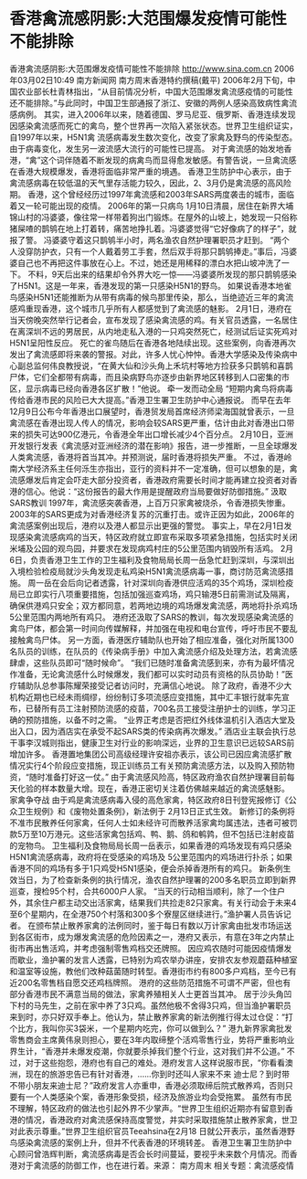 # 香港禽流感阴影:大范围爆发疫情可能性不能排除

香港禽流感阴影:大范围爆发疫情可能性不能排除
http://www.sina.com.cn 2006年03月02日10:49 南方新闻网
南方周末香港特约撰稿(戴平) 2006年2月下旬，中国农业部长杜青林指出，“从目前情况分析，中国大范围爆发禽流感疫情的可能性还不能排除。”与此同时，中国卫生部通报了浙江、安徽的两例人感染高致病性禽流感病例。
其实，进入2006年以来，随着德国、罗马尼亚、俄罗斯、香港连续发现因感染禽流感而死亡的禽鸟，整个世界再一次陷入紧张状态。世界卫生组织证实，自1997年以来，H5N1禽
流感病毒发生数次变化，改变了家禽及野鸟的传染型态。由于病毒变化，发生另一波流感大流行的可能性已提高。
对于禽流感的始发地香港，“禽”这个词伴随着不断发现的病禽鸟而显得愈发敏感。有警告说，一旦禽流感在香港大规模爆发，香港将面临非常严重的境遇。
香港卫生防护中心表示，由于禽流感病毒在较低温的天气里存活能力较久，因此，2、3月仍是禽流感的高风险期。
香港，这个曾经经历过1997年禽流感和2003年SARS两度袭击的城市，面临着又一轮可能出现的疫情。
2006年的第一只病鸟
1月10日清晨，居住在新界大埔锦山村的冯婆婆，像往常一样带着狗出门锻炼。在屋外的山坡上，她发现一只俗称猪屎喳的鹊鸲在地上打着转，痛苦地挣扎着。冯婆婆觉得“它好像病了的样子”，就报了警。
冯婆婆守着这只鹊鸲半小时，两名渔农自然护理署职员才赶到。
“两个人没穿防护衣，只有一个人戴着劳工手套，然后双手将那只鹊鸲捧走。”事后，冯婆婆自己也不再把这件事放在心上。不过，她还是用稀释的漂白水把山坡冲洗了一下。
不料，9天后出来的结果却令外界大吃一惊——冯婆婆所发现的那只鹊鸲感染了H5N1。这是一年来，香港发现的第一只感染H5N1的野鸟。
如果说香港本地雀鸟感染H5N1还能推断为从带有病毒的候鸟那里传染，那么，当绝迹近三年的禽流感鸡重现香港，这个城市几乎所有人都感觉到了禽流感的魅影。
2月1日，港府在当天傍晚突然举行记者会，宣布发现了感染禽流感的鸡。有关官员透露，一名居住在离深圳不远的男居民，从内地走私入港的一只鸡突然死亡，经测试后证实死鸡对H5N1呈阳性反应。
死亡的雀鸟随后在香港各地陆续出现。这些案例，向香港再次发出了禽流感即将来袭的警报。对此，许多人忧心忡忡。香港大学感染及传染病中心副总监何伟良教授说，“在黄大仙和沙头角上禾坑村等地方捡获多只鹊鸲和喜鹊尸体，它们全都带有病毒，而且染病野鸟亦逐步由新界地区转移到人口密集的市区，显示病毒已经向香港各区扩散！”他说。
牵一发而动全局
“短期内禽鸟将病毒传给香港市民的风险已大大提高。”香港卫生署卫生防护中心通报说。
而早在去年12月9日公布今年香港出口展望时，香港贸发局首席经济师梁海国就曾表示，一旦禽流感在香港出现人传人的情况，影响会较SARS更严重，估计由此对香港出口带来的损失可达900亿港元，令香港全年出口增长减少4个百分点。
2月10日，亚洲开发银行发表《禽流感对亚洲经济的潜在影响》报告，进一步推断，一旦全球爆发人类禽流感，香港将首当其冲。并预测说，届时香港将损失严重。
不过，香港岭南大学经济系主任何泺生亦指出，亚行的资料并不一定准确，但可以想象的是，禽流感爆发后肯定会吓走大部分投资者，香港政府需要长时间才能再建立投资者对香港的信心。他说：“这份报告的最大作用是提醒政府当局要做好防御措施。”
汲取SARS教训
1997年，禽流感突袭香港，上百万只家禽被烧杀，令香港损失惨重。2003年的SARS更成为对香港经济复苏的沉重打击。或许正因为如此，2006年的禽流感案例出现后，港府以及港人都显示出更强的警觉。
事实上，早在2月1日发现感染禽流感病鸡的当天，特区政府就立即宣布采取多项紧急措施，包括实时关闭米埔及公园的观鸟园，并要求在发现病鸡村庄的5公里范围内销毁所有活鸡。
2月6日，负责香港卫生工作的卫生福利及食物局局长周一岳急忙赶到深圳，与深圳出入境检验检疫局就沙头角发现走私鸡染H5N1禽流感病毒一事，商讨防范禽流感措施。
周一岳在会后向记者透露，针对深圳向香港供应活鸡的35个鸡场，深圳检疫局已立即实行八项重要措施，包括加强巡查鸡场，鸡只输港5日前需测试及隔离，确保供港鸡只安全；双方都同意，若两地边境的鸡场爆发禽流感，两地将扑杀鸡场 5公里范围内两地所有鸡只。
港府还汲取了SARS的教训，每次发现感染禽流感的禽鸟尸体，都会第一时间向传媒解释，并加强在电视和电台宣传，呼吁市民不要乱接触禽鸟尸体。
另一方面，香港医疗辅助队也开始了相应准备，强化对所属1300名队员的训练，在队员的《传染病手册》中加入禽流感介绍及处理方法，若禽流感肆虐，这些队员即可“随时候命”。
“我们已随时准备禽流感到来，亦有为最坏情况作准备，无论禽流感什么时候爆发，我们都可以实时动员有资格的队员协助！”医疗辅助队总参事陈耀荣接受记者访问时，充满信心地说。
除了政府，香港不少大机构近期也已经未雨绸缪，纷纷制订多项流感应变措施，其中汇丰银行就率先宣布，已替所有员工注射预防流感的疫苗，700名员工接受注册护士的训练，学习正确的预防措施，以备不时之需。
“业界正考虑是否把红外线体温机引入酒店大堂及出入口，因为酒店实在承受不起SARS类的传染病再次爆发。” 酒店业主联会执行总干事李汉城则指出，健康卫生对行业的影响深远，业界的卫生意识已远较SARS前增加许多。
香港置地集团公司高级经理许安祖亦表示，该公司已因应禽流感扩散情况实行4个阶段应变措施，现正训练员工有关预防禽流感方法，以及购入预防物资，“随时准备打好这一仗。”
由于禽流感风险高，特区政府渔农自然护理署目前每天化验的样本数量大增。现在，香港正密切关注着仿佛越来越近的禽流感魅影。
家禽争夺战
由于鸡是禽流感病毒入侵的高危家禽，特区政府8日刊登宪报修订《公众卫生规例》和《废物处置条例》，新法例于 2月13日正式生效。
新修订的条例将不准市民散养任何家禽，任何人士如未经许可而散养活家禽均属违法，违者可被罚款5万至10万港元。这些活家禽包括鸡、鸭、鹅、鸽和鹌鹑，但不包括已注射疫苗的宠物鸟。
卫生福利及食物局局长周一岳表示，如果香港的鸡场发现有鸡只感染H5N1禽流感病毒，政府将在受感染的鸡场及 5公里范围内的鸡场进行扑杀；如果香港不同的鸡场有多于1只鸡受H5N1感染，便会杀掉香港所有的鸡只。
新条例生效当日，为了检查新条例的执行情况，渔农自然护理署的200多名职员立即到新界巡查，搜检95个村，合共6000户人家。
“当天的行动相当顺利，除了一个住户外，其余住户都主动交出活家禽，结果我们共捡走82只家禽。有关行动会于未来4至6个星期内，在全港750个村落和300多个寮屋区继续进行。”渔护署人员告诉记者。
在颁布禁止散养家禽的法例同时，鉴于每日有数以万计家禽由批发市场运送到各区街市，成为爆发禽流感的危险因素之一，港府又表示，有意在3年之内禁止街市再出售活鸡，并考虑强制零售鸡档交还牌照。
因应鸡农随时可能因疫情爆发而歇业，渔护署的发言人透露，已特别为鸡农举办讲座，安排农友参观蘑菇种植室和温室等设施，教他们改种菇菌随时转型。香港街市约有800多户鸡档，至今已有近200名零售档自愿交还鸡档牌照。
港府的这些防范措施不可谓不严密，但也有部分香港市民不满意当局的做法，家禽养殖相关人士更首当其冲。
居于沙头角凹下村的马先生，之前在家中养了3只鸡。虽然他极不舍得3只鸡，但当渔护署职员来到时，亦只好双手奉上。他认为，禁止散养家禽的新法例推行得太过仓促：“打个比方，我叫你买3袋米，一个星期内吃完，你可以做到么？” 港九新界家禽批发零售商会主席黄伟泉则担心，要在3年内取缔整个活鸡零售行业，势将严重影响业界生计，“香港并未爆发疫潮，你就要杀掉我们整个行业，这对我们并不公道。”
不过，对于这些抱怨，港府也有自己的难处。港府发言人这样说服市民，“你看看澳洲，现在的旅游忠告已有针对香港，……你到时还叫人家来不来
迪士尼？到时带不带小朋友来迪士尼？”政府发言人亦重申，香港必须取缔后院式散养鸡，否则只要有一个人类感染个案，香港形象受损，经济及旅游业均会受拖累。
虽然有市民不理解，特区政府的做法也引起外界不少掌声。“世界卫生组织近期亦有留意到香港的情况，香港政府对禽流感保持高度警觉，并实时采取措施禁止散养家禽，世卫对此表示尊重。”世界卫生组织官员Teeahsina在2月18 日就公开表示，虽然香港野鸟感染禽流感的案例上升，但并不代表香港的环境转差。
香港卫生署卫生防护中心顾问曾浩辉判断，禽流感病毒是否会长时间蔓延，要视乎未来数个月情况。而香港对于禽流感的防御工作，也在进行着。来源：
南方周末
相关专题：禽流感疫情 

